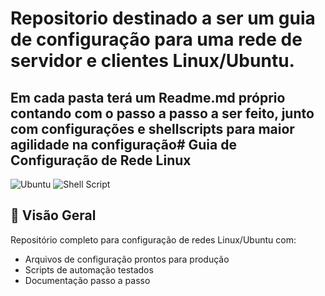 # Repositorio destinado a ser um guia de configuração para uma rede de servidor e clientes Linux/Ubuntu.
## Em cada pasta terá um Readme.md próprio contando com o passo a passo a ser feito, junto com configurações e shellscripts para maior agilidade na configuração# Guia de Configuração de Rede Linux

![Ubuntu](https://img.shields.io/badge/Ubuntu-E95420?style=for-the-badge&logo=ubuntu&logoColor=white)
![Shell Script](https://img.shields.io/badge/Shell_Script-121011?style=for-the-badge&logo=gnu-bash&logoColor=white)

## 📌 Visão Geral

Repositório completo para configuração de redes Linux/Ubuntu com:
- Arquivos de configuração prontos para produção
- Scripts de automação testados
- Documentação passo a passo
